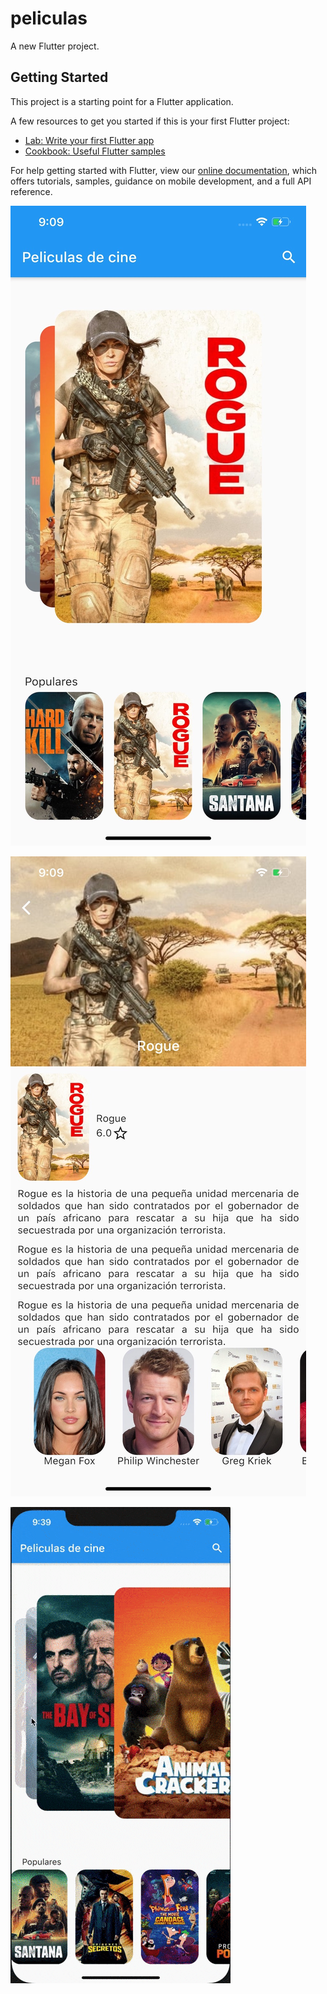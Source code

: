 # peliculas

A new Flutter project.

## Getting Started

This project is a starting point for a Flutter application.

A few resources to get you started if this is your first Flutter project:

- [Lab: Write your first Flutter app](https://flutter.dev/docs/get-started/codelab)
- [Cookbook: Useful Flutter samples](https://flutter.dev/docs/cookbook)

For help getting started with Flutter, view our
[online documentation](https://flutter.dev/docs), which offers tutorials,
samples, guidance on mobile development, and a full API reference.

![simulator-img](https://raw.githubusercontent.com/teulys/MovieAppFlutter/master/assets/img/simulator-img.jpg)

![simulator-img2](https://raw.githubusercontent.com/teulys/MovieAppFlutter/master/assets/img/simulator-img2.jpg)

![gif](https://raw.githubusercontent.com/teulys/MovieAppFlutter/master/assets/img/video.gif)